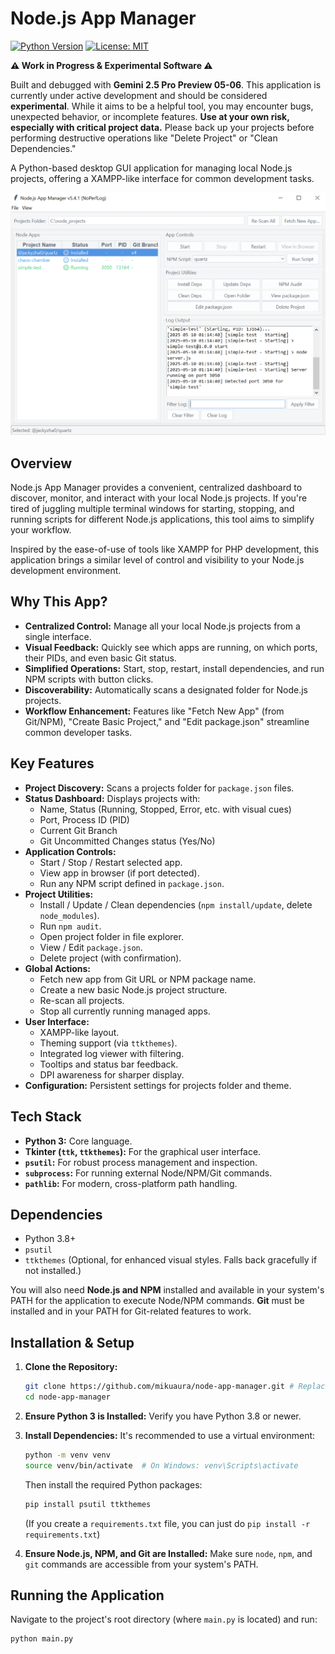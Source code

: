 # Node.js App Manager

[![Python Version](https://img.shields.io/badge/python-3.x-blue.svg)](https://www.python.org/)
[![License: MIT](https://img.shields.io/badge/License-MIT-yellow.svg)](https://opensource.org/licenses/MIT) <!-- Or your chosen license -->
<!-- You can add more badges, e.g., for build status if you set up CI -->


**⚠️ Work in Progress & Experimental Software ⚠️**

Built and debugged with **Gemini 2.5 Pro Preview 05-06**.
This application is currently under active development and should be considered **experimental**.
While it aims to be a helpful tool, you may encounter bugs, unexpected behavior, or incomplete features.
**Use at your own risk, especially with critical project data.**
Please back up your projects before performing destructive operations like "Delete Project" or "Clean Dependencies."


A Python-based desktop GUI application for managing local Node.js projects, offering a XAMPP-like interface for common development tasks.

![Node.js App Manager Screenshot](screenshot.png)

## Overview

Node.js App Manager provides a convenient, centralized dashboard to discover, monitor, and interact with your local Node.js projects. If you're tired of juggling multiple terminal windows for starting, stopping, and running scripts for different Node.js applications, this tool aims to simplify your workflow.

Inspired by the ease-of-use of tools like XAMPP for PHP development, this application brings a similar level of control and visibility to your Node.js development environment.

## Why This App?

*   **Centralized Control:** Manage all your local Node.js projects from a single interface.
*   **Visual Feedback:** Quickly see which apps are running, on which ports, their PIDs, and even basic Git status.
*   **Simplified Operations:** Start, stop, restart, install dependencies, and run NPM scripts with button clicks.
*   **Discoverability:** Automatically scans a designated folder for Node.js projects.
*   **Workflow Enhancement:** Features like "Fetch New App" (from Git/NPM), "Create Basic Project," and "Edit package.json" streamline common developer tasks.

## Key Features

*   **Project Discovery:** Scans a projects folder for `package.json` files.
*   **Status Dashboard:** Displays projects with:
    *   Name, Status (Running, Stopped, Error, etc. with visual cues)
    *   Port, Process ID (PID)
    *   Current Git Branch
    *   Git Uncommitted Changes status (Yes/No)
*   **Application Controls:**
    *   Start / Stop / Restart selected app.
    *   View app in browser (if port detected).
    *   Run any NPM script defined in `package.json`.
*   **Project Utilities:**
    *   Install / Update / Clean dependencies (`npm install/update`, delete `node_modules`).
    *   Run `npm audit`.
    *   Open project folder in file explorer.
    *   View / Edit `package.json`.
    *   Delete project (with confirmation).
*   **Global Actions:**
    *   Fetch new app from Git URL or NPM package name.
    *   Create a new basic Node.js project structure.
    *   Re-scan all projects.
    *   Stop all currently running managed apps.
*   **User Interface:**
    *   XAMPP-like layout.
    *   Theming support (via `ttkthemes`).
    *   Integrated log viewer with filtering.
    *   Tooltips and status bar feedback.
    *   DPI awareness for sharper display.
*   **Configuration:** Persistent settings for projects folder and theme.

## Tech Stack

*   **Python 3:** Core language.
*   **Tkinter (`ttk`, `ttkthemes`):** For the graphical user interface.
*   **`psutil`:** For robust process management and inspection.
*   **`subprocess`:** For running external Node/NPM/Git commands.
*   **`pathlib`:** For modern, cross-platform path handling.

## Dependencies

*   Python 3.8+
*   `psutil`
*   `ttkthemes` (Optional, for enhanced visual styles. Falls back gracefully if not installed.)

You will also need **Node.js and NPM** installed and available in your system's PATH for the application to execute Node/NPM commands. **Git** must be installed and in your PATH for Git-related features to work.

## Installation & Setup

1.  **Clone the Repository:**
    ```bash
    git clone https://github.com/mikuaura/node-app-manager.git # Replace with your repo URL
    cd node-app-manager
    ```

2.  **Ensure Python 3 is Installed:**
    Verify you have Python 3.8 or newer.

3.  **Install Dependencies:**
    It's recommended to use a virtual environment:
    ```bash
    python -m venv venv
    source venv/bin/activate  # On Windows: venv\Scripts\activate
    ```
    Then install the required Python packages:
    ```bash
    pip install psutil ttkthemes
    ```
    (If you create a `requirements.txt` file, you can just do `pip install -r requirements.txt`)

4.  **Ensure Node.js, NPM, and Git are Installed:**
    Make sure `node`, `npm`, and `git` commands are accessible from your system's PATH.

## Running the Application

Navigate to the project's root directory (where `main.py` is located) and run:

```bash
python main.py

